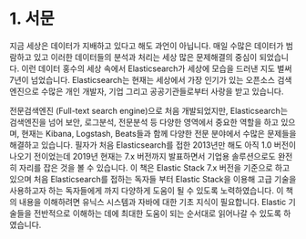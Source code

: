 # 1. 서문

  지금 세상은 데이터가 지배하고 있다고 해도 과언이 아닙니다. 매일 수많은 데이터가 범람하고 있고 이러한 데이터들의 분석과 처리는 세상 많은 문제해결의 중심이 되었습니다. 이런 데이터 홍수의 세상 속에서 Elasticsearch가 세상에 모습을 드러낸 지도 벌써 7년이 넘었습니다. Elasticsearch는 현재는 세상에서 가장 인기가 있는 오픈소스 검색엔진으로 수많은 개인 개발자, 기업 그리고 공공기관들로부터 사랑을 받고 있습니다.

전문검색엔진 \(Full-text search engine\)으로 처음 개발되었지만, Elasticsearch는 검색엔진을 넘어 보안, 로그분석, 전문분석 등 다양한 영역에서 중요한 역할을 하고 있으며, 현재는 Kibana, Logstash, Beats들과 함께 다양한 전문 분야에서 수많은 문제들을 해결하고 있습니다. 필자가 처음 Elasticsearch를 접한 2013년만 해도 아직 1.0 버전이 나오기 전이었는데 2019년 현재는 7.x 버전까지 발표하면서 기업용 솔루션으로도 완전히 자리를 잡은 것을 볼 수 있습니다. 이 책은 Elastic Stack 7.x 버전을 기준으로 하고 있으며 처음 Elasticsearch를 접하는 독자들 부터 Elastic Stack을 이용해 고급 기술을 사용하고자 하는 독자들에게 까지 다양하게 도움이 될 수 있도록 노력하였습니다. 이 책의 내용을 이해하려면 유닉스 시스템과 자바에 대한 기초 지식이 필요합니다. Elastic 기술들을 전반적으로 이해하는 데에 최대한 도움이 되는 순서대로 읽어나갈 수 있도록 하였습니다.


